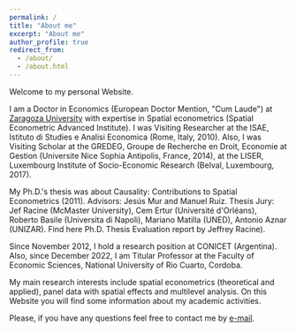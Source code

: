 ```yaml
---
permalink: /
title: "About me"
excerpt: "About me"
author_profile: true
redirect_from: 
  - /about/
  - /about.html
---
```


Welcome to my personal Website. 

I am a Doctor in Economics (European Doctor Mention, "Cum Laude") at [Zaragoza University](https://escueladoctorado.unizar.es/) with expertise in Spatial econometrics (Spatial Econometric Advanced Institute). I was Visiting Researcher at the ISAE, Istituto di Studies e Analisi Economica (Rome, Italy, 2010). Also, I was Visiting Scholar at the GREDEG, Groupe de Recherche en Droit, Economie at Gestion (Universite Nice Sophia Antipolis, France, 2014), at the LISER, Luxembourg Institute of Socio-Economic Research (Belval, Luxembourg, 2017).  

My Ph.D.'s thesis was about Causality: Contributions to Spatial Econometrics (2011). Advisors: Jesús Mur and Manuel Ruiz. Thesis Jury: Jef Racine (McMaster University), Cem Ertur (Université d'Orléans), Roberto Basile (Universita di Napoli), Mariano Matilla (UNED), Antonio Aznar (UNIZAR). Find here Ph.D. Thesis Evaluation report by Jeffrey Racine).

Since November 2012, I hold a research position at CONICET (Argentina). Also, since December 2022, I am Titular Professor at the Faculty of Economic Sciences, National University of Rio Cuarto, Cordoba. 

My main research interests include spatial econometrics (theoretical and applied), panel data with spatial effects and multilevel analysis. On this Website you will find some information about my academic activities.

Please, if you have any questions feel free to contact me by [e-mail](mherreragomez@gmail.com).
